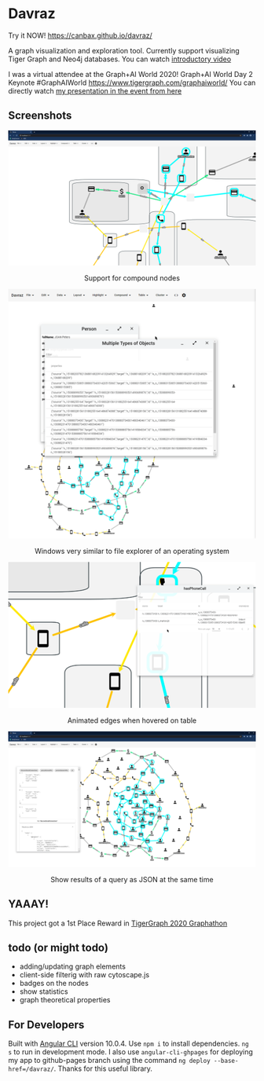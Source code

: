 # Davraz

Try it NOW! https://canbax.github.io/davraz/

A graph visualization and exploration tool. Currently support visualizing Tiger Graph and Neo4j databases. You can watch [introductory video](https://www.youtube.com/watch?v=I8BgFve4sA8)

I was a virtual attendee at the Graph+AI World 2020! Graph+AI World Day 2 Keynote #GraphAIWorld https://www.tigergraph.com/graphaiworld/
You can directly watch [my presentation in the event from here](https://player.vimeo.com/video/463259298#t=49m08s)

## Screenshots

<p align="center">
    <img src="doc/img/compound_nodes.png" width="600"/>
</p>
<p align="center">
  Support for compound nodes
</p>

<p align="center">
    <img src="doc/img/File Explorer like windows.gif" width="600"/>
</p>
<p align="center">
  Windows very similar to file explorer of an operating system
</p>

<p align="center">
    <img src="doc/img/animated_edges_on_table_hover.gif" width="600"/>
</p>
<p align="center">
  Animated edges when hovered on table
</p>

<p align="center">
    <img src="doc/img/show_results_of_installed_query_as_json.png" width="600"/>
</p>
<p align="center">
  Show results of a query as JSON at the same time
</p>

## YAAAY!

This project got a 1st Place Reward in [TigerGraph 2020 Graphathon](https://devpost.com/software/graphex)

## todo (or might todo)

- adding/updating graph elements
- client-side filterig with raw cytoscape.js
- badges on the nodes
- show statistics
- graph theoretical properties

## For Developers
Built with [Angular CLI](https://github.com/angular/angular-cli) version 10.0.4.
Use `npm i` to install dependencies. `ng s` to run in development mode. 
I also use `angular-cli-ghpages` for deploying my app to github-pages branch using the command `ng deploy --base-href=/davraz/`. Thanks for this useful library.
